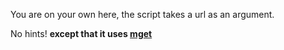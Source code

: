 You are on your own here, the script takes a url as an argument.

No hints!
**except that it uses [mget](https://github.com/rockdaboot/mget)**
